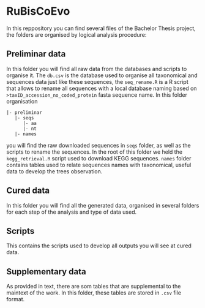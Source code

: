 # RuBisCoEvo
In this reppository you can find several files of the Bachelor Thesis project, the folders are organised by logical analysis procedure:

## Preliminar data
In this folder you will find all raw data from the databases and scripts to organise it. The `db.csv` is the database used to organise all taxonomical and sequences data just like these sequences, the `seq_rename.R` is a R script that allows to rename all sequences with a local database naming based on `>taxID_accession_no_coded_protein` fasta sequence name. In this folder organisation
```
|- preliminar
   |- seqs
      |- aa
      |- nt
   |- names
```
you will find the raw downloaded sequences in `seqs` folder, as well as the scripts to rename the sequences. In the root of this folder we held the `kegg_retrieval.R` script used to download KEGG sequences. `names` folder contains tables used to relate sequences names with taxonomical, useful data to develop the trees observation.

## Cured data
In this folder you will find all the generated data, organised in several folders for each step of the analysis and type of data used.

## Scripts
This contains the scripts used to develop all outputs you will see at cured data.

## Supplementary data
As provided in text, there are som tables that are supplemental to the maintext of the work. In this folder, these tables are stored in `.csv` file format.
